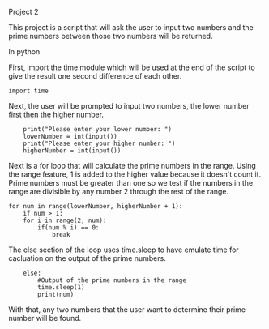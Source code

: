 Project 2

This project is a script that will ask the user to input two numbers and the prime numbers between those two numbers will be returned.

In python

First, import the time module which will be used at the end of the script to give  the result one second difference of each other.

    import time

Next, the user will be prompted to input two numbers, the lower number first then the higher number.

        print("Please enter your lower number: ")
        lowerNumber = int(input())
        print("Please enter your higher number: ")
        higherNumber = int(input())

Next is a for loop that will calculate the prime numbers in the range. Using the range feature, 1 is added to the higher value because it doesn't count it. Prime numbers must be greater than one so we test if the numbers in the range are divisible by any number 2 through the rest of the range.

    for num in range(lowerNumber, higherNumber + 1):
        if num > 1:
        for i in range(2, num):
            if(num % i) == 0:
                break

The else section of the loop uses time.sleep to have emulate time for cacluation on the output of the prime numbers.

        else:
            #Output of the prime numbers in the range
            time.sleep(1)
            print(num)

With that, any two numbers that the user want to determine their prime number will be found.